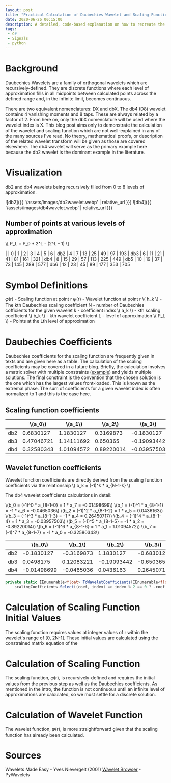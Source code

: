 ```yaml
---
layout: post
title: "Practical Calculation of Daubechies Wavelet and Scaling Functions"
date: 2020-06-26 00:15:00
description: A detailed, code-based explanation on how to recreate the frequently shown graphs of Daubechies Wavelets without relying upon wavelet library methods
tags:
 - C#
 - Signals
 - python
---
```


# Background
Daubechies Wavelets are a family of orthogonal wavelets which are recursively-defined. They are discrete functions where each level of approximation fills in all midpoints between calculated points across the defined range and, in the infinite limit, becomes continuous.

There are two equivalent nomenclatures: DX and dbX. The db4 (D8) wavelet contains 4 vanishing moments and 8 taps. These are always related by a factor of 2. From here on, only the dbX nomenclature will be used where the wavelet index is X. This blog post aims only to demonstrate the calculation of the wavelet and scaling function which are not well-explained in any of the many sources I've read. No theory, mathematical proofs, or description of the related wavelet transform will be given as those are covered elsewhere. The db4 wavelet will serve as the primary example here because the db2 wavelet is the dominant example in the literature.

# Visualization
db2 and db4 wavelets being recursively filled from 0 to 8 levels of approximation.

![db2]({{ '/assets/images/db2wavelet.webp' | relative_url }}) ![db4]({{ '/assets/images/db4wavelet.webp' | relative_url }})

## Number of points at various levels of approximation
\\[ P_L = P_0 * 2^L - (2^L - 1) \\]

|     | 0  | 1  | 2  | 3  | 4   | 5   | 6 
| db2 | 4  | 7  | 13 | 25 | 49  | 97  | 193
| db3 | 6  | 11 | 21 | 41 | 81  | 161 | 321
| db4 | 8  | 15 | 29 | 57 | 113 | 225 | 449
| db5 | 10 | 19 | 37 | 73 | 145	| 289 | 577
| db6 | 12 | 23	| 45 | 89 | 177	| 353 | 705

# Symbol Definitions
𝜑(r) - Scaling function at point r
𝜓(r) - Wavelet function at point r
\\( h_k \\) - The kth Daubechies scaling coefficient
N - number of Daubechies cofficients for the given wavelet
k - coefficient index
\\( a_k \\) - kth scaling coefficient
\\( b_k \\) - kth wavelet coefficient
L - level of approximation
\\( P_L \\) - Points at the Lth level of approximation

# Daubechies Coefficients
Daubechies coefficients for the scaling function are frequently given in texts and are given here as a table. The calculation of the scaling coefficients may be covered in a future blog. Briefly, the calculation involves a matrix solver with multiple constraints ([example](https://simple.wikipedia.org/wiki/Daubechies_wavelet)) and yields multiple solutions. The final constraint is the convention that the chosen solution is the one which has the largest values front-loaded. This is known as the extremal phase. The sum of coefficients for a given wavelet index is often normalized to 1 and this is the case here.

## Scaling function coefficients

|     | \\(a_0\\)  | \\(a_1\\)  | \\(a_2\\)  | \\(a_3\\)   | \\(a_4\\)   | \\(a_5\\) | \\(a_6\\) | \\(a_7\\)  |
|-----|------------|------------|------------|-------------|-------------|-----------|-----------|------------|
| db2 | 0.6830127  | 1.1830127  | 0.3169873  | -0.1830127  |             |           |           | 
| db3 | 0.47046721 | 1.14111692 | 0.650365   | -0.19093442 | -0.12083221 | 0.0498175 |           | 
| db4 | 0.32580343 | 1.01094572 | 0.89220014 | -0.03957503 | -0.26450717 | 0.0436163 | 0.0465036 | -0.01498699

## Wavelet function coefficients
Wavelet function coefficients are directly derived from the scaling function coefficients via the relationship \\( b_k = (-1)^k * a_{N-1-k} \\)

The db4 wavelet coefficients calculations in detail:

\\(b_0 = (-1)^0 * a_{8-1-0} = 1 * a_7 = -0.01498699\\)
\\(b_1 = (-1)^1 * a_{8-1-1} = -1 * a_6 = -0.0465036\\)
\\(b_2 = (-1)^2 * a_{8-1-2} = 1 * a_5 = 0.0436163\\)
\\(b_3 = (-1)^3 * a_{8-1-3} = -1 * a_4 = 0.26450717\\)
\\(b_4 = (-1)^4 * a_{8-1-4} = 1 * a_3 = -0.03957503\\)
\\(b_5 = (-1)^5 * a_{8-1-5} = -1 * a_2 = -0.89220014\\)
\\(b_6 = (-1)^6 * a_{8-1-6} = 1 * a_1 = 1.01094572\\)
\\(b_7 = (-1)^7 * a_{8-1-7} = -1 * a_0 = -0.32580343\\)

|     | \\(b_0\\)   | \\(b_1\\)  | \\(b_2\\)   | \\(b_3\\)  | \\(b_4\\)   | \\(b_5\\)  | \\(b_6\\)  | \\(b_7\\)   |
|-----|-------------|------------|-------------|------------|-------------|------------|------------|-------------|
| db2 | -0.1830127  | -0.3169873 | 1.1830127   | -0.6830127 |             |            |            | 
| db3 | 0.0498175   | 0.12083221 | -0.19093442 | -0.650365  | 1.14111692  | -0.4704672 |            | 
| db4 | -0.01498699 | -0.0465036 | 0.0436163   | 0.26450717 | -0.03957503 | -0.8922001 | 1.01094568 | -0.325803429

```cs
private static IEnumerable<float> ToWaveletCoefficients(IEnumerable<float> scalingCoefficients) =>
    scalingCoefficients.Select((coef, index) => index % 2 == 0 ? -coef : coef).Reverse();
```

# Calculation of Scaling Function Initial Values
The scaling function requires values at integer values of r within the wavelet's range of [0, 2N-1]. These initial values are calculated using the constrained matrix equation of the 


# Calculation of Scaling Function
The scaling function, 𝜑(r), is recursively-defined and requires the initial values from the previous step as well as the Daubechies coefficients. As mentioned in the intro, the function is not continuous until an infinite level of approximations are calculated, so we must settle for a discrete solution.



# Calculation of Wavelet Function
The wavelet function, 𝜓(r), is more straightforward given that the scaling function has already been calculated.

# Sources
Wavelets Made Easy - Yves Nievergelt (2001)
[Wavelet Browser](http://wavelets.pybytes.com/wavelet/db2/) - PyWavelets